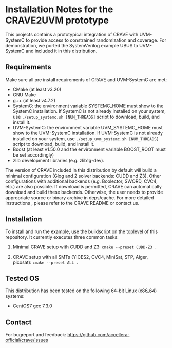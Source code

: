 # Installation Notes for the CRAVE2UVM prototype

This projects contains a prototypical integration of CRAVE with UVM-SystemC to provide access to constrained randomization and coverage.
For demonstration, we ported the SystemVerilog example UBUS to UVM-SystemC and included it in this distribution.

## Requirements

Make sure all pre install requirements of CRAVE and UVM-SystemC are met:

* CMake (at least v3.20)
* GNU Make
* g++ (at least v4.7.2)
* SystemC: 
  the environment variable SYSTEMC_HOME must show to the SystemC installation. 
  If SystemC is not already installed on your system, use `./setup_systemc.sh [NUM_THREADS]` script to download, build, and install it.
* UVM-SystemC:
  the environment variable UVM_SYSTEMC_HOME must show to the UVM-SystemC installation. 
  If UVM-SystemC is not already installed on your system, use `./setup_uvm_systemc.sh [NUM_THREADS]` script to download, build, and install it.
* Boost (at least v1.50.0 and the environment variable BOOST_ROOT must be set accordingly)
* zlib development libraries (e.g. zlib1g-dev).

The version of CRAVE included in this distribution by default will build a minimal configuration (Glog and 2 solver backends: CUDD and Z3). 
Other configurations with additional backends (e.g. Boolector, SWORD, CVC4, etc.) are also possible. 
If download is permitted, CRAVE can automatically download and build these backends.
Otherwise, the user needs to provide appropriate source or binary archive in deps/cache.
For more detailed instructions , please refer to the CRAVE README or contact us.

## Installation

To install and run the example, use the buildscript on the toplevel of this repository. It currently executes three common tasks:

1. Minimal CRAVE setup with CUDD and Z3: `cmake --preset CUDD-Z3 .`

2. CRAVE setup with all SMTs (YICES2, CVC4, MiniSat, STP, Aiger, picosat): `cmake --preset ALL .`

## Tested OS

This distribution has been tested on the following 64-bit Linux (x86_64) systems:

* CentOS7 gcc 7.3.0

## Contact

For bugreport and feedback: <https://github.com/accellera-official/crave/issues>

